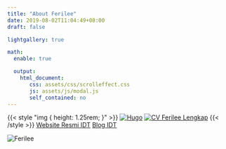 ```yaml
---
title: "About Ferilee"
date: 2019-08-02T11:04:49+08:00
draft: false

lightgallery: true

math:
  enable: true

  output:
    html_document:
       css: assets/css/scrolleffect.css
       js: assets/js/modal.js
       self_contained: no
---
```


{{< style "img { height: 1.25rem; }" >}}
[![Hugo](https://img.shields.io/badge/Hugo-%5E0.87.0-ff4088?style=flat-square&logo=hugo)](https://gohugo.io/)
[![CV Ferilee Lengkap](https://img.shields.io/badge/Unduh-CV_Ferilee_(Lengkap)-success?style=flat-square)](ferilee_CV.pdf)
{{< /style >}}
[Website Resmi IDT](https://web-idt.netlify.app/)
[Blog IDT](https://website-idt.netlify.app/)

![Ferilee](/images/coverferilee.gif)
